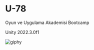 # U-78
Oyun ve Uygulama Akademisi Bootcamp

Unity 2022.3.0f1

![giphy](https://github.com/Dew-Hub/U-78/assets/54241620/3914404a-7e83-45ad-8db9-ad75c2f2fa50)
